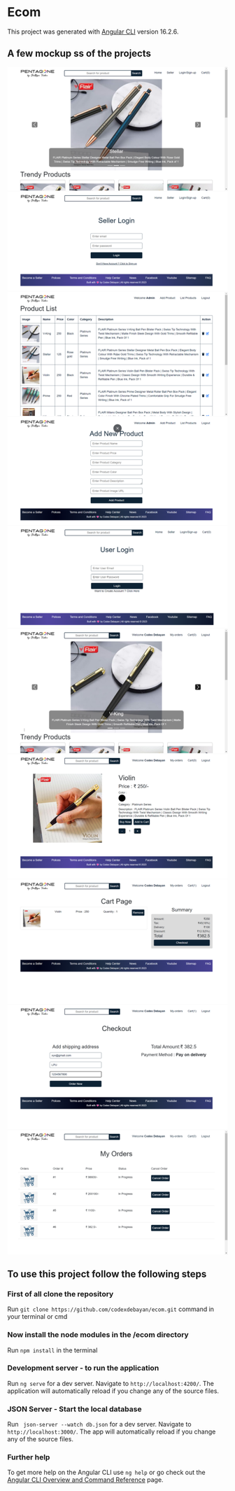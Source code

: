 # Ecom

This project was generated with [Angular CLI](https://github.com/angular/angular-cli) version 16.2.6.

## A few mockup ss of the projects
![Mockup of in app experience.](https://github.com/codexdebayan/ecom/blob/master/src/assets/ss/1.png)
![Mockup of in app experience.](https://github.com/codexdebayan/ecom/blob/master/src/assets/ss/2.png)
![Mockup of in app experience.](https://github.com/codexdebayan/ecom/blob/master/src/assets/ss/3.png)
![Mockup of in app experience.](https://github.com/codexdebayan/ecom/blob/master/src/assets/ss/4.png)
![Mockup of in app experience.](https://github.com/codexdebayan/ecom/blob/master/src/assets/ss/5.png)
![Mockup of in app experience.](https://github.com/codexdebayan/ecom/blob/master/src/assets/ss/6.png)
![Mockup of in app experience.](https://github.com/codexdebayan/ecom/blob/master/src/assets/ss/7.png)
![Mockup of in app experience.](https://github.com/codexdebayan/ecom/blob/master/src/assets/ss/8.png)
![Mockup of in app experience.](https://github.com/codexdebayan/ecom/blob/master/src/assets/ss/9.png)
![Mockup of in app experience.](https://github.com/codexdebayan/ecom/blob/master/src/assets/ss/10.png)

## To use this project follow the following steps

### First of all clone the repository

Run `git clone https://github.com/codexdebayan/ecom.git` command in your terminal or cmd 

### Now install the node modules in the /ecom directory

Run `npm install` in the terminal

### Development server - to run the application

Run `ng serve` for a dev server. Navigate to `http://localhost:4200/`. The application will automatically reload if you change any of the source files.

### JSON Server - Start the local database

Run ` json-server --watch db.json` for a dev server. Navigate to `http://localhost:3000/`. The app will automatically reload if you change any of the source files.

### Further help

To get more help on the Angular CLI use `ng help` or go check out the [Angular CLI Overview and Command Reference](https://angular.io/cli) page.
